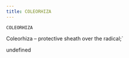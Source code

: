 ```yaml
---
title: COLEORHIZA
---
```

`COLEORHIZA`

Coleorhiza – protective sheath over the radical;`

undefined